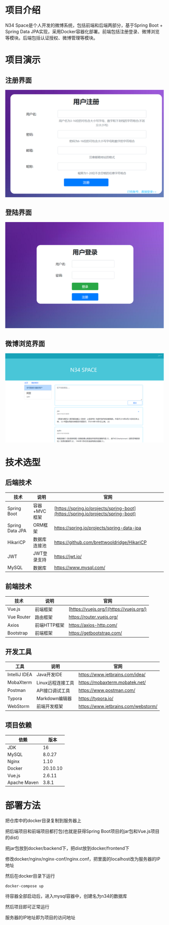 # 项目介绍

N34 Space是个人开发的微博系统，包括前端和后端两部分，基于Spring Boot + Spring Data JPA实现，采用Docker容器化部署。前端包括注册登录、微博浏览等模块。后端包括认证授权、微博管理等模块。

# 项目演示

## 注册界面

![image-20220228194122919](.\README.assets\image-20220228194122919.png)

## 登陆界面

![image-20220228194059745](.\README.assets\image-20220228194059745.png)

## 微博浏览界面

![image-20220228194234450](.\README.assets\image-20220228194234450.png)

# 技术选型

## 后端技术

| 技术            | 说明         | 官网                                                         |
| --------------- | ------------ | ------------------------------------------------------------ |
| Spring Boot     | 容器+MVC框架 | [https://spring.io/projects/spring-boot](https://spring.io/projects/spring-boot) |
| Spring Data JPA | ORM框架      | https://spring.io/projects/spring-data-jpa                   |
| HikariCP        | 数据库连接池 | https://github.com/brettwooldridge/HikariCP                  |
| JWT             | JWT登录支持  | https://jwt.io/                                              |
| MySQL           | 数据库       | https://www.mysql.com/                                       |

## 前端技术

| 技术       | 说明         | 官网                                     |
| ---------- | ------------ | ---------------------------------------- |
| Vue.js     | 前端框架     | [https://vuejs.org/](https://vuejs.org/) |
| Vue Router | 路由框架     | https://router.vuejs.org/                |
| Axios      | 前端HTTP框架 | https://axios-http.com/                  |
| Bootstrap  | 前端框架     | https://getbootstrap.com/                |

## 开发工具

| 工具          | 说明              | 官网                                |
| ------------- | ----------------- | ----------------------------------- |
| IntelliJ IDEA | Java开发IDE       | https://www.jetbrains.com/idea/     |
| MobaXterm     | Linux远程连接工具 | https://mobaxterm.mobatek.net/      |
| Postman       | API接口调试工具   | https://www.postman.com/            |
| Typora        | Markdown编辑器    | https://typora.io/                  |
| WebStorm      | 前端开发框架      | https://www.jetbrains.com/webstorm/ |

## 项目依赖

| 依赖         | 版本     |
| ------------ | -------- |
| JDK          | 16       |
| MySQL        | 8.0.27   |
| Nginx        | 1.10     |
| Docker       | 20.10.10 |
| Vue.js       | 2.6.11   |
| Apache Maven | 3.8.1    |

# 部署方法

把仓库中的docker目录复制到服务器上

把后端项目和前端项目都打包(也就是获得Spring Boot项目的jar包和Vue.js项目的dist)

把jar包放到docker/backend下，把dist放到docker/frontend下

修改docker/nginx/nginx-conf/nginx.conf，把里面的localhost改为服务器的IP地址

然后在docker目录下运行

```shell
docker-compose up
```

待容器全部启动后，进入mysql容器中，创建名为n34的数据库

然后项目即可正常运行

服务器的IP地址即为项目的访问地址